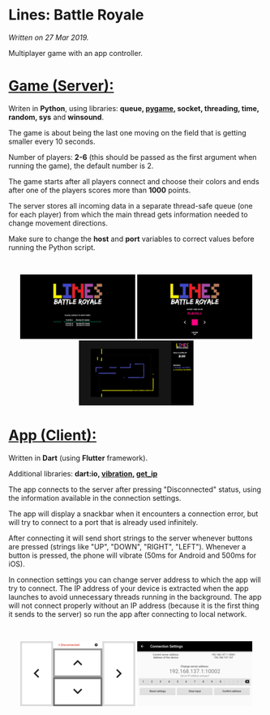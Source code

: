 # Lines: Battle Royale
*Written on 27 Mar 2019.*

Multiplayer game with an app controller.

# <a href="Game%20(Server)">Game (Server):</a>
Writen in **Python**, using libraries: **queue, <a href="https://github.com/pygame/">pygame</a>, socket, threading, time, random, sys** and **winsound**.

The game is about being the last one moving on the field that is getting smaller every 10 seconds.

Number of players: **2-6** (this should be passed as the first argument when running the game), the default number is 2.

The game starts after all players connect and choose their colors and ends after one of the players scores more than **1000** points.

The server stores all incoming data in a separate thread-safe queue (one for each player) from which the main thread gets information needed to change movement directions.

Make sure to change the **host** and **port** variables to correct values before running the Python script.

<br>
<p align="center">
  <img width="45%" height="45%" src="screenshots/game1.png">
  <img width="45%" height="45%" src="screenshots/game2.png">
  <img width="45%" height="45%" src="screenshots/game3.png">
</p>

# <a href="App%20(Client)">App (Client):</a>
Written in **Dart** (using **Flutter** framework).

Additional libraries: **dart:io, <a href="https://pub.dartlang.org/packages/vibration">vibration</a>, <a href="https://pub.dartlang.org/packages/get_ip">get_ip</a>**

The app connects to the server after pressing "Disconnected" status, using the information available in the connection settings.

The app will display a snackbar when it encounters a connection error, but will try to connect to a port that is already used infinitely.

After connecting it will send short strings to the server whenever buttons are pressed (strings like "UP", "DOWN", "RIGHT", "LEFT").
Whenever a button is pressed, the phone will vibrate (50ms for Android and 500ms for iOS).

In connection settings you can change server address to which the app will try to connect.
The IP address of your device is extracted when the app launches to avoid unnecessary threads running in the background.
The app will not connect properly without an IP address (because it is the first thing it sends to the server) so run the app after connecting to local network.

<br>
<p align="center">
  <img width="45%" height="45%" src="screenshots/app1.jpg">
  <img width="45%" height="45%" src="screenshots/app2.jpg">
</p>
